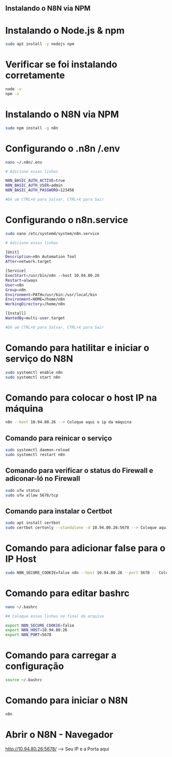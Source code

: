 ## Instalando o N8N via NPM

# Instalando o Node.js & npm

```bash
sudo apt install -y nodejs npm
```
# Verificar se foi instalando corretamente

```bash
node -v
npm -v
```
# Instalando o N8N via NPM

```bash
sudo npm install -g n8n
```
# Configurando o .n8n /.env

```bash
nano ~/.n8n/.env

# Adicione essas linhas

N8N_BASIC_AUTH_ACTIVE=true
N8N_BASIC_AUTH_USER=admin
N8N_BASIC_AUTH_PASSWORD=123456

#Dê um CTRL+O para Salvar. CTRL+X para Sair
```


# Configurando o n8n.service

```bash
sudo nano /etc/systemd/system/n8n.service

# Adicione essas linhas

[Unit]
Description=n8n Automation Tool
After=network.target

[Service]
ExecStart=/usr/bin/n8n --host 10.94.80.26
Restart=always
User=n8n
Group=n8n
Environment=PATH=/usr/bin:/usr/local/bin
Environment=HOME=/home/n8n
WorkingDirectory=/home/n8n

[Install]
WantedBy=multi-user.target

#Dê um CTRL+O para Salvar. CTRL+X para Sair
```


# Comando para hatilitar e iniciar o serviço do N8N

```bash
sudo systemctl enable n8n
sudo systemctl start n8n
```
# Comando para colocar o host IP na máquina

```bash
n8n --host 10.94.80.26 --> Coloque aqui o ip da máquina
```
## Comando para reinicar o serviço 

```bash
sudo systemctl daemon-reload
sudo systemctl restart n8n
```

## Comando para verificar o status do Firewall e adiconar-ló no Firewall

```bash
sudo ufw status
sudo ufw allow 5678/tcp
```
## Comando para instalar o Certbot

```bash
sudo apt install certbot
sudo certbot certonly --standalone -d 10.94.80.26:5678 --> Coloque aqui o ip da máquina
```
# Comando para adicionar false para o IP Host

```bash
sudo N8N_SECURE_COOKIE=false n8n --host 10.94.80.26 --port 5678 -- Colocar aqui o IP da Máquina
```

# Comando para editar bashrc

```bash
nano ~/.bashrc

## Coloque essas linhas no final do arquivo

export N8N_SECURE_COOKIE=false
export N8N_HOST=10.94.80.26
export N8N_PORT=5678
```

# Comando para carregar a configuração 

```bash
source ~/.bashrc
```

# Comando para iniciar o N8N

```bash
n8n
```

# Abrir o N8N - Navegador
http://10.94.80.26:5678/ --> Seu IP e a Porta aqui






